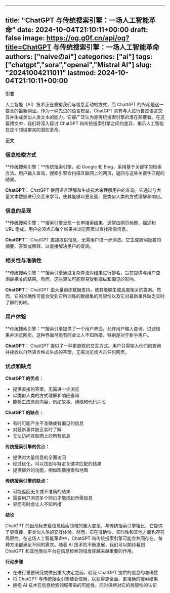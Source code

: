 
---
title: "ChatGPT 与传统搜索引擎：一场人工智能革命"
date: 2024-10-04T21:10:11+00:00
draft: false
image: https://og.g0f.cn/api/og?title=ChatGPT 与传统搜索引擎：一场人工智能革命
authors: ["naiveのai"]
categories: ["ai"]
tags: ["chatgpt","sora","openai","Mistral AI"]
slug: "20241004211011"
lastmod: 2024-10-04T21:10:11+00:00
---
**引言**

人工智能（AI）技术正在重塑我们与信息互动的方式，而 ChatGPT 的兴起是这一变革的最新例证。作为一种先进的语言模型，ChatGPT 具有与人进行自然语言交互并生成类似人类文本的能力。它被广泛认为是传统搜索引擎的潜在颠覆者。在这篇博文中，我们将深入探讨 ChatGPT 和传统搜索引擎之间的差异，揭示人工智能在这个领域带来的潜在革命。

**正文**

### 信息检索方式

**传统搜索引擎：**传统搜索引擎，如 Google 和 Bing，采用基于关键字的检索方法。用户输入查询，搜索引擎会扫描互联网上的网页，返回与这些关键字匹配的结果。

**ChatGPT：** ChatGPT 使用语言理解和生成技术来理解用户的查询。它通过与大量文本数据进行交互来学习，使其能够以更全面、更类似人类的方式理解和响应。

### 信息的呈现

**传统搜索引擎：**搜索引擎呈现一长串搜索结果，通常由网页标题、描述和 URL 组成。用户必须点击每个结果并浏览网页以查找所需信息。

**ChatGPT：** ChatGPT 直接提供信息，无需用户进一步浏览。它生成简明扼要的摘要、答案或解释，以直接解决用户的查询。

### 相关性与准确性

**传统搜索引擎：**搜索引擎通过复杂算法对结果进行排名，旨在提供与用户查询最相关的结果。然而，这些算法可能容易受到操纵和偏见的影响。

**ChatGPT：** ChatGPT 由大量训练数据支持，使其能够生成高度相关的答案。然而，它的准确性可能会受到它所训练的数据集的局限性以及它对最新事件缺乏实时了解的影响。

### 用户体验

**传统搜索引擎：**搜索引擎提供了一个用户界面，允许用户输入查询、过滤结果并浏览网页。这种界面可能有时会让人不知所措，特别是对于新手用户。

**ChatGPT：** ChatGPT 提供了一种更直观的交互方式。用户只需输入他们的查询并接收以自然语言格式生成的答案，无需浏览或点击任何网页。

### 优点和缺点

**ChatGPT 的优点：**

* 提供直接的答案，无需进一步浏览
* 以类似人类的方式理解和响应查询
* 能够生成原创内容，例如故事、诗歌和代码片段

**ChatGPT 的缺点：**

* 有时可能产生不准确或有偏见的信息
* 对最新事件缺乏实时了解
* 无法访问互联网上的所有信息

**传统搜索引擎的优点：**

* 提供对大量信息的全面访问
* 经过优化，可以找到与特定关键字匹配的结果
* 提供额外的功能，例如图像搜索和地图

**传统搜索引擎的缺点：**

* 可能返回无关或不准确的结果
* 需要用户浏览多个网页才能找到所需信息
* 界面有时会让人不知所措

**结论**

ChatGPT 的出现标志着信息检索领域的重大变革。与传统搜索引擎相比，它提供了更直接、更类似人类的交互体验。然而，它在准确性、实时性和其他方面也存在局限性。在这场人工智能革命中，ChatGPT 和传统搜索引擎可能会共同存在，每种方法都满足不同的需求。随着 AI 技术的不断发展，我们可以期待看到 ChatGPT 和其他类似平台在信息检索领域发挥越来越重要的作用。

**行动步骤**

* 在进行重要研究或做出重大决定之前，验证 ChatGPT 提供的信息的准确性
* 将 ChatGPT 与传统搜索引擎结合使用，以获得更全面、更准确的搜索结果
* 拥抱 AI 技术在信息检索领域带来的可能性，同时保持对它的局限性的认识